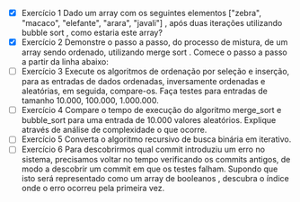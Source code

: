 - [x] Exercício 1 Dado um array com os seguintes elementos ["zebra", "macaco", "elefante", "arara", "javali"] , após duas iterações utilizando bubble sort , como estaria este array?
- [x] Exercício 2 Demonstre o passo a passo, do processo de mistura, de um array sendo ordenado, utilizando merge sort . Comece o passo a passo a partir da linha abaixo:
- [ ] Exercício 3 Execute os algoritmos de ordenação por seleção e inserção, para as entradas de dados ordenadas, inversamente ordenadas e aleatórias, em seguida, compare-os. Faça testes para entradas de tamanho 10.000, 100.000, 1.000.000.
- [ ] Exercício 4 Compare o tempo de execução do algoritmo merge_sort e bubble_sort para uma entrada de 10.000 valores aleatórios. Explique através de análise de complexidade o que ocorre.
- [ ] Exercício 5 Converta o algoritmo recursivo de busca binária em iterativo.
- [ ] Exercício 6 Para descobrirmos qual commit introduziu um erro no sistema, precisamos voltar no tempo verificando os commits antigos, de modo a descobrir um commit em que os testes falham. Supondo que isto será representado como um array de booleanos , descubra o índice onde o erro ocorreu pela primeira vez.